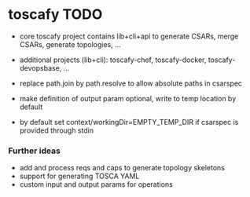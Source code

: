 # toscafy TODO

* core toscafy project contains lib+cli+api to generate CSARs, merge CSARs, generate topologies, ...
* additional projects (lib+cli): toscafy-chef, toscafy-docker, toscafy-devopsbase, ...

* replace path.join by path.resolve to allow absolute paths in csarspec
* make definition of output param optional, write to temp location by default
* by default set context/workingDir=EMPTY_TEMP_DIR if csarspec is provided through stdin



### Further ideas

* add and process reqs and caps to generate topology skeletons
* support for generating TOSCA YAML
* custom input and output params for operations

